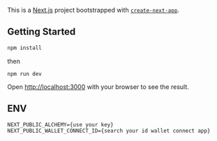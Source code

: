 This is a [Next.js](https://nextjs.org/) project bootstrapped with [`create-next-app`](https://github.com/vercel/next.js/tree/canary/packages/create-next-app).

## Getting Started

```bash
npm install
```

then
```
npm run dev
```

Open [http://localhost:3000](http://localhost:3000) with your browser to see the result.

## ENV
```
NEXT_PUBLIC_ALCHEMY={use your key}
NEXT_PUBLIC_WALLET_CONNECT_ID={search your id wallet connect app}
```

